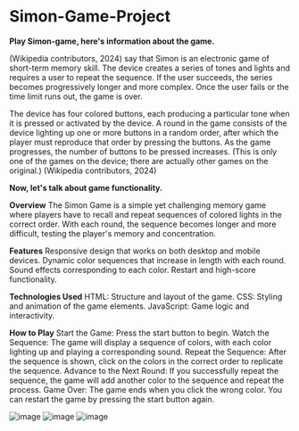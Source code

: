 # Simon-Game-Project

**Play Simon-game, here's information about the game.**

(Wikipedia contributors, 2024)  say that Simon is an electronic game of short-term memory skill. The device creates a series of tones and lights and requires a user to repeat the sequence. If the user succeeds, the series becomes progressively longer and more complex. Once the user fails or the time limit runs out, the game is over.

The device has four colored buttons, each producing a particular tone when it is pressed or activated by the device. A round in the game consists of the device lighting up one or more buttons in a random order, after which the player must reproduce that order by pressing the buttons. As the game progresses, the number of buttons to be pressed increases. (This is only one of the games on the device; there are actually other games on the original.) (Wikipedia contributors, 2024)

**Now, let's talk about game functionality.**

**Overview**
The Simon Game is a simple yet challenging memory game where players have to recall and repeat sequences of colored lights in the correct order. With each round, the sequence becomes longer and more difficult, testing the player's memory and concentration.

**Features**
Responsive design that works on both desktop and mobile devices.
Dynamic color sequences that increase in length with each round.
Sound effects corresponding to each color.
Restart and high-score functionality.

**Technologies Used**
HTML: Structure and layout of the game.
CSS: Styling and animation of the game elements.
JavaScript: Game logic and interactivity.

**How to Play**
Start the Game: Press the start button to begin.
Watch the Sequence: The game will display a sequence of colors, with each color lighting up and playing a corresponding sound.
Repeat the Sequence: After the sequence is shown, click on the colors in the correct order to replicate the sequence.
Advance to the Next Round: If you successfully repeat the sequence, the game will add another color to the sequence and repeat the process.
Game Over: The game ends when you click the wrong color. You can restart the game by pressing the start button again.

![image](https://github.com/user-attachments/assets/332fed42-50f8-4220-9467-03e89d994811)
![image](https://github.com/user-attachments/assets/e66f5ce0-914c-474b-a5cf-9952733d2758)
![image](https://github.com/user-attachments/assets/67ad7d7e-4d38-4748-9004-00c25eb2b483)


